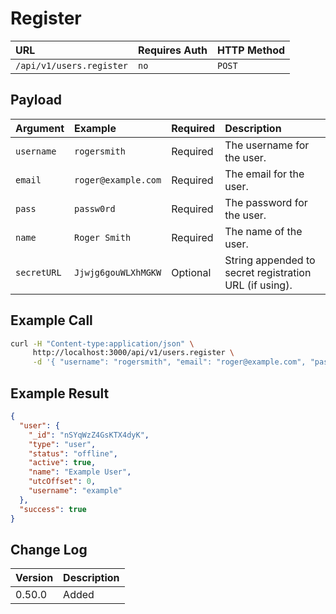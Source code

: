 # Register

| URL | Requires Auth | HTTP Method |
| :--- | :--- | :--- |
| `/api/v1/users.register` | `no` | `POST` |

## Payload

| Argument | Example | Required | Description |
| :--- | :--- | :--- | :--- |
| `username` | `rogersmith` | Required | The username for the user. |
| `email` | `roger@example.com` | Required | The email for the user. |
| `pass` | `passw0rd` | Required | The password for the user. |
| `name` | `Roger Smith` | Required | The name of the user. |
| `secretURL` | `Jjwjg6gouWLXhMGKW` | Optional | String appended to secret registration URL (if using). |

## Example Call

```bash
curl -H "Content-type:application/json" \
     http://localhost:3000/api/v1/users.register \
     -d '{ "username": "rogersmith", "email": "roger@example.com", "pass": "passw0rd", "name": "Roger Smith"}'
```

## Example Result

```json
{
  "user": {
    "_id": "nSYqWzZ4GsKTX4dyK",
    "type": "user",
    "status": "offline",
    "active": true,
    "name": "Example User",
    "utcOffset": 0,
    "username": "example"
  },
  "success": true
}
```

## Change Log

| Version | Description |
| :--- | :--- |
| 0.50.0 | Added |
